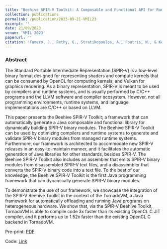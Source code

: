 ```yaml
---
title: "Beehive SPIR-V Toolkit: A Composable and Functional API for Runtime SPIR-V Code Generation"
collection: publications
permalink: /publication/2023-09-21-VMIL23
excerpt: ''
date: 21/09/2023
venue: 'VMIL 2023'
paperurl: ''
citation: 'Fumero, J., Rethy, G., Stratikopoulos, A., Foutris, N., & Kotselidis, C. Beehive SPIR-V Toolkit: A Composable and Functional API for Runtime SPIR-V Code Generation. (VMIL 2023).'
---
```


### Abstract


The Standard Portable Intermediate Representation (SPIR-V) is a low-level binary format designed for representing shaders and compute kernels that can be consumed by OpenCL for computing kernels, and Vulkan for graphics rendering. As a binary representation, SPIR-V is meant to be used by compilers and runtime systems, and is usually performed by C/C++ programs and the LLVM software and compiler ecosystem. 
However, not all programming environments, runtime systems, and language implementations are C/C++ or based on LLVM. 

This paper presents the Beehive SPIR-V Toolkit; a framework that can automatically generate a Java composable and functional library for dynamically building SPIR-V binary modules. The Beehive SPIR-V Toolkit can be used by optimizing compilers and runtime systems to generate and validate SPIR-V binary modules from managed runtime systems. Furthermore, our framework is architected to accommodate new SPIR-V releases in an easy-to-maintain manner, and it facilitates the automatic generation of Java libraries for other standards, besides SPIR-V. The Beehive SPIR-V Toolkit also includes an assembler that emits SPIR-V binary modules from disassembled SPIR-V text files, and a disassembler that converts the SPIR-V binary code into a text file. To the best of our knowledge, the Beehive SPIR-V Toolkit is the first Java programming framework that can dynamically generate SPIR-V binary modules.


To demonstrate the use of our framework, we showcase the integration of the SPIR-V Beehive Toolkit in the context of the TornadoVM, a Java framework for automatically offloading and running Java programs on heterogeneous hardware. We show that, via the SPIR-V Beehive Toolkit, TornadoVM is able to compile code 3x faster than its existing OpenCL C JIT compiler, and it performs up to 1.52x faster than the existing OpenCL C backend in TornadoVM. 


Pre-print: [PDF](https://github.com/jjfumero/jjfumero.github.io/blob/master/files/papers/2023/jfumero-vmil2023-spirvtoolkit.pdf)

Code: [Link](https://github.com/beehive-lab/beehive-spirv-toolkit)
